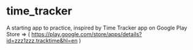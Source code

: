 # time_tracker

A starting app to practice, inspired by Time Tracker app on Google Play Store => 
( https://play.google.com/store/apps/details?id=zzz1zzz.tracktime&hl=en )
